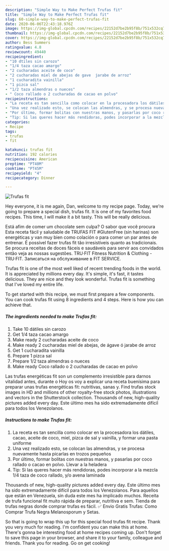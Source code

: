 ```yaml
---
description: "Simple Way to Make Perfect Trufas fit"
title: "Simple Way to Make Perfect Trufas fit"
slug: 60-simple-way-to-make-perfect-trufas-fit
date: 2020-06-06T22:43:18.976Z
image: https://img-global.cpcdn.com/recipes/22152d7be2b95f8b/751x532cq70/trufas-fit-foto-principal.jpg
thumbnail: https://img-global.cpcdn.com/recipes/22152d7be2b95f8b/751x532cq70/trufas-fit-foto-principal.jpg
cover: https://img-global.cpcdn.com/recipes/22152d7be2b95f8b/751x532cq70/trufas-fit-foto-principal.jpg
author: Bess Summers
ratingvalue: 4.8
reviewcount: 49440
recipeingredient:
- "10 dtiles sin carozo"
- "1/4 taza cacao amargo"
- "2 cucharadas aceite de coco"
- "2 cucharadas miel de abejas de gave  jarabe de arroz"
- "1 cucharadita vainilla"
- "1 pizca sal"
- "1/2 taza almendras o nueces"
- " Coco rallado o 2 cucharadas de cacao en polvo"
recipeinstructions:
- "La receta es tan sencilla como colocar en la procesadora los dátiles, cacao, aceite de coco, miel, pizca de sal y vainilla, y formar una pasta uniforme"
- "Una vez realizado esto, se colocan las almendras, y se procesa nuevamente hasta picarlas en trozos pequeños"
- "Por último, formar bolitas con nuestras manos, y pasarlas por coco rallado o cacao en polvo. Llevar a la heladera"
- "Tip: Si las queres hacer más rendidoras, podes incorporar a la mezcla 1/4 taza de coco rallado, y/o avena laminada"
categories:
- Recipe
tags:
- trufas
- fit

katakunci: trufas fit 
nutrition: 192 calories
recipecuisine: American
preptime: "PT40M"
cooktime: "PT45M"
recipeyield: "4"
recipecategory: Dinner

---
```



![Trufas fit](https://img-global.cpcdn.com/recipes/22152d7be2b95f8b/751x532cq70/trufas-fit-foto-principal.jpg)

Hey everyone, it is me again, Dan, welcome to my recipe page. Today, we're going to prepare a special dish, trufas fit. It is one of my favorites food recipes. This time, I will make it a bit tasty. This will be really delicious.

Está afim de comer um chocolate sem culpa? O sabor que você procura Esta receta fácil y saludable de TRUFAS FIT #GlutenFree (sin harinas) son energéticas y van muy bien como colación o para comer un par antes de entrenar. É possível fazer trufas fit tão irresistíveis quanto as tradicionais. Se procura receitas de doces fáceis e saudáveis para servir aos convidados então veja as nossas sugestões. TRU·FIT Fitness Nutrition &amp; Clothing - TRU·FIT. Записаться на обслуживание в FIT SERVICE.

Trufas fit is one of the most well liked of recent trending foods in the world. It is appreciated by millions every day. It's simple, it's fast, it tastes delicious. They are nice and they look wonderful. Trufas fit is something that I've loved my entire life.


To get started with this recipe, we must first prepare a few components. You can cook trufas fit using 8 ingredients and 4 steps. Here is how you can achieve that.

<!--inarticleads1-->

##### The ingredients needed to make Trufas fit:

1. Take 10 dátiles sin carozo
1. Get 1/4 taza cacao amargo
1. Make ready 2 cucharadas aceite de coco
1. Make ready 2 cucharadas miel de abejas, de ágave ó jarabe de arroz
1. Get 1 cucharadita vainilla
1. Prepare 1 pizca sal
1. Prepare 1/2 taza almendras o nueces
1. Make ready  Coco rallado o 2 cucharadas de cacao en polvo


Las trufas energéticas fit son un complemento irresistible para darnos vitalidad antes, durante o Hoy os voy a explicar una receta buenísima para preparar unas trufas energéticas fit: nutritivas, sanas y. Find trufas stock images in HD and millions of other royalty-free stock photos, illustrations and vectors in the Shutterstock collection. Thousands of new, high-quality pictures added every day. Este último mes ha sido extremadamente difícil para todos los Venezolanos. 

<!--inarticleads2-->

##### Instructions to make Trufas fit:

1. La receta es tan sencilla como colocar en la procesadora los dátiles, cacao, aceite de coco, miel, pizca de sal y vainilla, y formar una pasta uniforme
1. Una vez realizado esto, se colocan las almendras, y se procesa nuevamente hasta picarlas en trozos pequeños
1. Por último, formar bolitas con nuestras manos, y pasarlas por coco rallado o cacao en polvo. Llevar a la heladera
1. Tip: Si las queres hacer más rendidoras, podes incorporar a la mezcla 1/4 taza de coco rallado, y/o avena laminada


Thousands of new, high-quality pictures added every day. Este último mes ha sido extremadamente difícil para todos los Venezolanos. Para aquellos que están en Venezuela, sin duda este mes ha implicado muchos. Receita de trufa funcional fit muito rápida de preparar, nutritiva e sem. Tienda de trufas negras donde comprar trufas es fácil. ✅ Envio Gratis Trufas: Como Comprar Trufa Negra Melanosporum y Setas. 

So that is going to wrap this up for this special food trufas fit recipe. Thank you very much for reading. I'm confident you can make this at home. There's gonna be interesting food at home recipes coming up. Don't forget to save this page in your browser, and share it to your family, colleague and friends. Thank you for reading. Go on get cooking!
